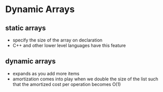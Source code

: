 # Dynamic Arrays

## static arrays

- specify the size of the array on declaration
- C++ and other lower level languages have this feature

## dynamic arrays

- expands as you add more items
- amortization comes into play when we double the size of the list such that the amortized cost per operation becomes O(1)
